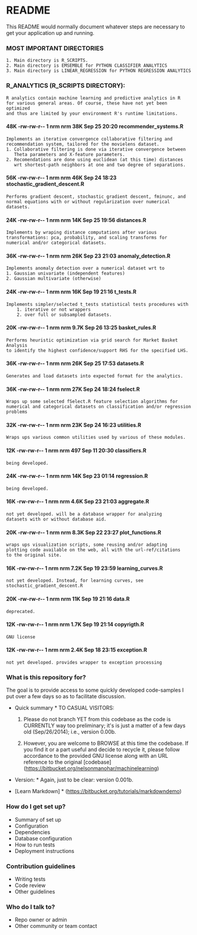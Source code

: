 # README #

This README would normally document whatever steps are necessary to get your application up and running.



### MOST IMPORTANT DIRECTORIES ###
    1. Main directory is R_SCRIPTS.
    2. Main directory is EMSEMBLE for PYTHON CLASSIFIER ANALYTICS
    3. Main directory is LINEAR_REGRESSION for PYTHON REGRESSION ANALYTICS



### R_ANALYTICS (R_SCRIPTS DIRECTORY): ###
    R analytics contain machine learning and predictive analytics in R
    for various general areas. Of course, these have not yet been optimized
    and thus are limited by your environment R's runtime limitations.



#### 48K -rw-rw-r-- 1 nrm nrm  38K Sep 25 20:20 recommender_systems.R ####
    Implements an iterative convergence collaborative filtering and 
    recommendation system, tailored for the movielens dataset. 
    1. Collaborative filtering is done via iterative convergence between 
       Theta parameters and X-feature parameters. 
    2. Recomendations are done using euclidean (at this time) distances 
       wrt shortest-path neighbors at one and two degree of separations.

#### 56K -rw-rw-r-- 1 nrm nrm  46K Sep 24 18:23 stochastic_gradient_descent.R ####
    Performs gradient descent, stochastic gradient descent, fminunc, and
    normal equations with or without regularization over numerical datasets.

#### 24K -rw-rw-r-- 1 nrm nrm  14K Sep 25 19:56 distances.R ####
    Implements by wraping distance computations after various 
    transformations: pca, probability, and scaling transforms for
    numerical and/or categorical datasets.

#### 36K -rw-rw-r-- 1 nrm nrm  26K Sep 23 21:03 anomaly_detection.R ####
    Implements anomaly detection over a numerical dataset wrt to
    1. Gaussian univariate (independent features) 
    2. Gaussian multivariate (otherwise)

#### 24K -rw-rw-r-- 1 nrm nrm  16K Sep 19 21:16 t_tests.R ####
    Implements simpler/selected t_tests statistical tests procedures with 
        1. iterative or not wrappers 
        2. over full or subsampled datasets.

#### 20K -rw-rw-r-- 1 nrm nrm 9.7K Sep 26 13:25 basket_rules.R ####
    Performs heuristic optimization via grid search for Market Basket Analysis 
    to identify the highest confidence/support RHS for the specified LHS.

#### 36K -rw-rw-r-- 1 nrm nrm  26K Sep 25 17:53 datasets.R ####
    Generates and load datasets into expected format for the analytics.

#### 36K -rw-rw-r-- 1 nrm nrm  27K Sep 24 18:24 fselect.R ####
    Wraps up some selected fSelect.R feature selection algorithms for
    numerical and categorical datasets on classification and/or regression 
    problems

#### 32K -rw-rw-r-- 1 nrm nrm  23K Sep 24 16:23 utilities.R ####
    Wraps ups various common utilities used by various of these modules.

#### 12K -rw-rw-r-- 1 nrm nrm  497 Sep 11 20:30 classifiers.R ####
    being developed.

#### 24K -rw-rw-r-- 1 nrm nrm  14K Sep 23 01:14 regression.R ####
    being developed.

#### 16K -rw-rw-r-- 1 nrm nrm 4.6K Sep 23 21:03 aggregate.R ####
    not yet developed. will be a database wrapper for analyzing
    datasets with or without database aid.

#### 20K -rw-rw-r-- 1 nrm nrm 8.3K Sep 22 23:27 plot_functions.R ####
    wraps ups visualization scripts, some reusing and/or adapting
    plotting code available on the web, all with the url-ref/citations
    to the original site.

#### 16K -rw-rw-r-- 1 nrm nrm 7.2K Sep 19 23:59 learning_curves.R ####
    not yet developed. Instead, for learning curves, see 
    stochastic_gradient_descent.R

#### 20K -rw-rw-r-- 1 nrm nrm  11K Sep 19 21:16 data.R ####
    deprecated.

#### 12K -rw-rw-r-- 1 nrm nrm 1.7K Sep 19 21:14 copyrigth.R ####
    GNU license

#### 12K -rw-rw-r-- 1 nrm nrm 2.4K Sep 18 23:15 exception.R ####
    not yet developed. provides wrapper to exception processing



### What is this repository for? ###

The goal is to provide access to some quickly developed code-samples I put over a few days so as to facilitate discussion.

* Quick summary *
    TO CASUAL VISITORS:
    1. Please do not branch YET from this codebase as the code is CURRENTLY way 
       too preliminary; it's is just a matter of a few days old (Sep/26/2014);
       i.e., version 0.00b. 

    2. However, you are welcome to BROWSE at this time the codebase.
       If you find it or a part useful and decide to recycle it, please 
       follow accordance to the provided GNU license along with an URL
       reference to the original [codebase] (https://bitbucket.org/nelsonmanohar/machinelearning)

* Version: *
    Again, just to be clear: version 0.001b.

* [Learn Markdown] *
    (https://bitbucket.org/tutorials/markdowndemo)

### How do I get set up? ###

* Summary of set up
* Configuration
* Dependencies
* Database configuration
* How to run tests
* Deployment instructions

### Contribution guidelines ###

* Writing tests
* Code review
* Other guidelines

### Who do I talk to? ###

* Repo owner or admin
* Other community or team contact



